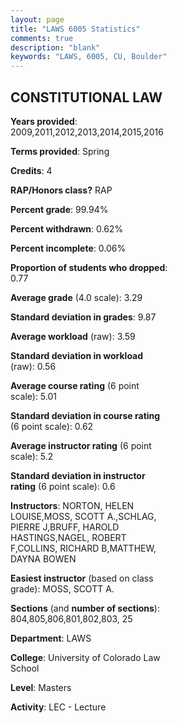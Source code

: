 ```yaml
---
layout: page
title: "LAWS 6005 Statistics"
comments: true
description: "blank"
keywords: "LAWS, 6005, CU, Boulder"
--- 
```

<head>
<script src="https://ajax.googleapis.com/ajax/libs/jquery/2.1.3/jquery.min.js"></script>
<script src="https://dl.dropboxusercontent.com/s/pc42nxpaw1ea4o9/highcharts.js?dl=0"></script>
<!-- <script src="../assets/js/highcharts.js"></script> -->
<style type="text/css">@font-face {
	font-family: "Bebas Neue";
	src: url(https://www.filehosting.org/file/details/544349/BebasNeue%20Regular.otf) format("opentype");
	}
	h1.Bebas { 
		font-family: "Bebas Neue", Verdana, Tahoma;
	}
</style>
</head>
<body>
	<div id="container" style="float: right; width: 45%; height: 88%; margin-left: 2.5%; margin-right: 2.5%;"></div>
	<script language="JavaScript">
		$(document).ready(function() {
		var chart = {type: 'column'};
		var title = {text: 'Grade Distribution'};
		var xAxis = {categories: ['A','B','C','D','F'],crosshair: true};
		var yAxis = {min: 0,title: {text: 'Percentage'}};
		var tooltip = {headerFormat: '<center><b><span style="font-size:20px">{point.key}</span></b></center>',
		               pointFormat: '<td style="padding:0"><b>{point.y:.1f}%</b></td>',
		               footerFormat: '</table>',shared: true,useHTML: true};
		var plotOptions = {column: {pointPadding: 0.0,borderWidth: 0}};  
		var credits = {enabled: false};var series= [{name: 'Percent',data: [36.01,57.6,5.87,0.26,0.26,]}];
		var json = {};
		json.chart = chart;
		json.title = title;
		json.tooltip = tooltip;
		json.xAxis = xAxis;
		json.yAxis = yAxis;  
		json.series = series;
		json.plotOptions = plotOptions;  
		json.credits = credits;
		$('#container').highcharts(json);
	});
	</script>
</body>
			   
## CONSTITUTIONAL LAW

**Years provided**: 2009,2011,2012,2013,2014,2015,2016

**Terms provided**: Spring

**Credits**: 4

**RAP/Honors class?** RAP

**Percent grade**: 99.94%

**Percent withdrawn**: 0.62%

**Percent incomplete**: 0.06%

**Proportion of students who dropped**: 0.77

**Average grade** (4.0 scale): 3.29

**Standard deviation in grades**: 9.87

**Average workload** (raw): 3.59

**Standard deviation in workload** (raw): 0.56

**Average course rating** (6 point scale): 5.01

**Standard deviation in course rating** (6 point scale): 0.62

**Average instructor rating** (6 point scale): 5.2

**Standard deviation in instructor rating** (6 point scale): 0.6

**Instructors**: NORTON, HELEN LOUISE,MOSS, SCOTT A.,SCHLAG, PIERRE J,BRUFF, HAROLD HASTINGS,NAGEL, ROBERT F,COLLINS, RICHARD B,MATTHEW, DAYNA BOWEN

**Easiest instructor** (based on class grade): MOSS, SCOTT A.

**Sections** (and **number of sections**): 804,805,806,801,802,803, 25

**Department**: LAWS

**College**: University of Colorado Law School

**Level**: Masters

**Activity**: LEC - Lecture